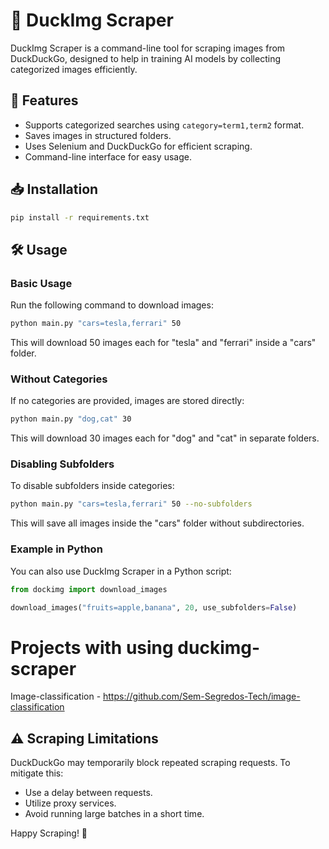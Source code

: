 # 🦆 DuckImg Scraper

DuckImg Scraper is a command-line tool for scraping images from DuckDuckGo, designed to help in training AI models by collecting categorized images efficiently.

## 🚀 Features
- Supports categorized searches using `category=term1,term2` format.
- Saves images in structured folders.
- Uses Selenium and DuckDuckGo for efficient scraping.
- Command-line interface for easy usage.

## 📥 Installation
```sh
pip install -r requirements.txt
```

## 🛠 Usage

### Basic Usage
Run the following command to download images:
```sh
python main.py "cars=tesla,ferrari" 50
```
This will download 50 images each for "tesla" and "ferrari" inside a "cars" folder.

### Without Categories
If no categories are provided, images are stored directly:
```sh
python main.py "dog,cat" 30
```
This will download 30 images each for "dog" and "cat" in separate folders.

### Disabling Subfolders
To disable subfolders inside categories:
```sh
python main.py "cars=tesla,ferrari" 50 --no-subfolders
```
This will save all images inside the "cars" folder without subdirectories.

### Example in Python
You can also use DuckImg Scraper in a Python script:
```python
from dockimg import download_images

download_images("fruits=apple,banana", 20, use_subfolders=False)
```

# Projects with using duckimg-scraper

Image-classification - https://github.com/Sem-Segredos-Tech/image-classification

## ⚠️ Scraping Limitations
DuckDuckGo may temporarily block repeated scraping requests. To mitigate this:
- Use a delay between requests.
- Utilize proxy services.
- Avoid running large batches in a short time.

Happy Scraping! 🦆
